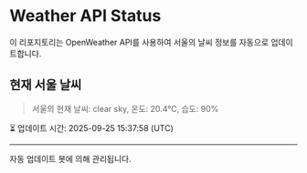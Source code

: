 
# Weather API Status

이 리포지토리는 OpenWeather API를 사용하여 서울의 날씨 정보를 자동으로 업데이트합니다.

## 현재 서울 날씨
> 서울의 현재 날씨: clear sky, 온도: 20.4°C, 습도: 90%

⏳ 업데이트 시간: 2025-09-25 15:37:58 (UTC)

---
자동 업데이트 봇에 의해 관리됩니다.
